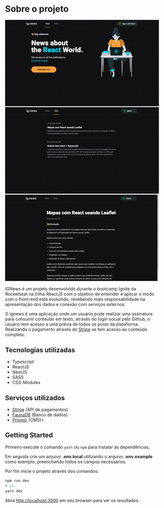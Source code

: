 # Sobre o projeto <br>

<img src="https://github.com/gabeps2/ignews-pb/blob/master/img/homepage.png?raw=true"/>
<img src="https://github.com/gabeps2/ignews-pb/blob/master/img/posts.png?raw=true"/>
<img src="https://github.com/gabeps2/ignews-pb/blob/master/img/post-example.png?raw=true"/> <br>

IGNews é um projeto desenvolvido durante o bootcamp Ignite da Rocketseat na trilha ReactJS com o objetivo de entender e aplicar o modo com o front-end está evoluindo, recebendo mais responsabilidade na apresentação dos dados e conexão com serviços externos.

O ignews é uma aplicação onde um usuário pode realizar uma assinatura para consumir conteúdo em texto, através do login social pelo Github, o usuário tem acesso a uma prévia de todos os posts da plataforma. Realizando o pagamento através do [Stripe](https://stripe.com/en-br) se tem acesso ao conteúdo completo.

## Tecnologias utilizadas

- Typescript
- ReactJS
- NextJS
- SASS
- CSS-Modules

## Serviços utilizados

- [Stripe](https://stripe.com/en-br) (API de pagamentos)
- [FaunaDB](https://fauna.com/) (Banco de dados)
- [Prismic](https://prismic.io/) (CMS)<

## Getting Started

Primeiro execute o comando ``yarn`` ou ``npm`` para instalar as dependências;

Em seguida crie um arquivo **.env.local** utilizando o arquivo **.env.example** como exemplo, preenchendo todos os campos necessários.

Por fim inicie o projeto através dos comandos: 
```bash
npm run dev
# ou
yarn dev
```

Abra [http://localhost:3000](http://localhost:3000) em seu browser para ver os resultados.
